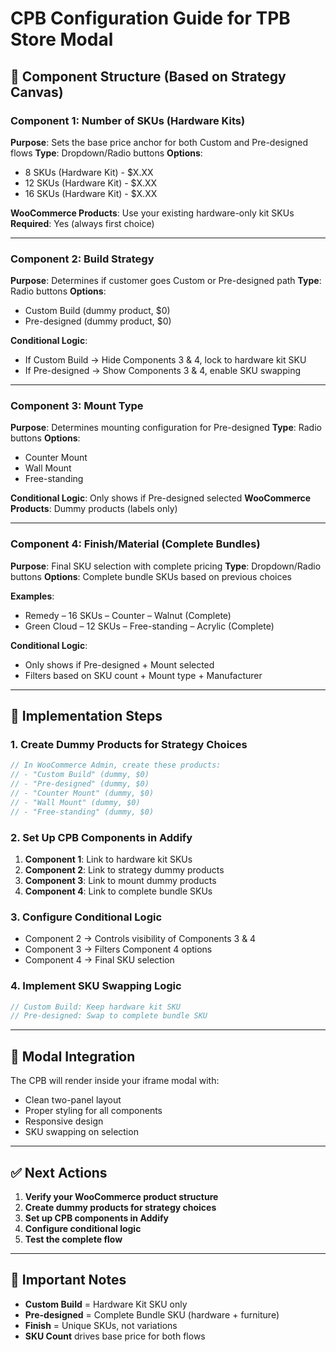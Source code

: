 # CPB Configuration Guide for TPB Store Modal

## 🎯 Component Structure (Based on Strategy Canvas)

### Component 1: Number of SKUs (Hardware Kits)
**Purpose**: Sets the base price anchor for both Custom and Pre-designed flows
**Type**: Dropdown/Radio buttons
**Options**:
- 8 SKUs (Hardware Kit) - $X.XX
- 12 SKUs (Hardware Kit) - $X.XX  
- 16 SKUs (Hardware Kit) - $X.XX

**WooCommerce Products**: Use your existing hardware-only kit SKUs
**Required**: Yes (always first choice)

---

### Component 2: Build Strategy
**Purpose**: Determines if customer goes Custom or Pre-designed path
**Type**: Radio buttons
**Options**:
- Custom Build (dummy product, $0)
- Pre-designed (dummy product, $0)

**Conditional Logic**: 
- If Custom Build → Hide Components 3 & 4, lock to hardware kit SKU
- If Pre-designed → Show Components 3 & 4, enable SKU swapping

---

### Component 3: Mount Type
**Purpose**: Determines mounting configuration for Pre-designed
**Type**: Radio buttons
**Options**:
- Counter Mount
- Wall Mount  
- Free-standing

**Conditional Logic**: Only shows if Pre-designed selected
**WooCommerce Products**: Dummy products (labels only)

---

### Component 4: Finish/Material (Complete Bundles)
**Purpose**: Final SKU selection with complete pricing
**Type**: Dropdown/Radio buttons
**Options**: Complete bundle SKUs based on previous choices

**Examples**:
- Remedy – 16 SKUs – Counter – Walnut (Complete)
- Green Cloud – 12 SKUs – Free-standing – Acrylic (Complete)

**Conditional Logic**: 
- Only shows if Pre-designed + Mount selected
- Filters based on SKU count + Mount type + Manufacturer

---

## 🔧 Implementation Steps

### 1. Create Dummy Products for Strategy Choices
```php
// In WooCommerce Admin, create these products:
// - "Custom Build" (dummy, $0)
// - "Pre-designed" (dummy, $0)
// - "Counter Mount" (dummy, $0)
// - "Wall Mount" (dummy, $0)
// - "Free-standing" (dummy, $0)
```

### 2. Set Up CPB Components in Addify
1. **Component 1**: Link to hardware kit SKUs
2. **Component 2**: Link to strategy dummy products
3. **Component 3**: Link to mount dummy products  
4. **Component 4**: Link to complete bundle SKUs

### 3. Configure Conditional Logic
- Component 2 → Controls visibility of Components 3 & 4
- Component 3 → Filters Component 4 options
- Component 4 → Final SKU selection

### 4. Implement SKU Swapping Logic
```php
// Custom Build: Keep hardware kit SKU
// Pre-designed: Swap to complete bundle SKU
```

---

## 🎨 Modal Integration

The CPB will render inside your iframe modal with:
- Clean two-panel layout
- Proper styling for all components
- Responsive design
- SKU swapping on selection

---

## ✅ Next Actions

1. **Verify your WooCommerce product structure**
2. **Create dummy products for strategy choices**
3. **Set up CPB components in Addify**
4. **Configure conditional logic**
5. **Test the complete flow**

---

## 🚨 Important Notes

- **Custom Build** = Hardware Kit SKU only
- **Pre-designed** = Complete Bundle SKU (hardware + furniture)
- **Finish** = Unique SKUs, not variations
- **SKU Count** drives base price for both flows
